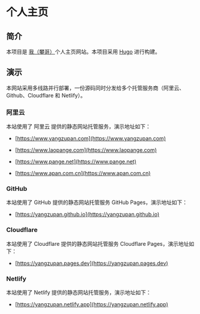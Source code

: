 # 个人主页

## 简介

本项目是 [我（攀哥）](https://www.yangzupan.com/)个人主页网站。本项目采用 [Hugo](https://gohugo.io/) 进行构建。

## 演示

本网站采用多线路并行部署，一份源码同时分发给多个托管服务商（阿里云、Github、Cloudflare 和 Netlify）。

### 阿里云

本站使用了 阿里云 提供的静态网站托管服务，演示地址如下：

- [https://www.yangzupan.com](https://www.yangzupan.com)

- [https://www.laopange.com](https://www.laopange.com)

- [https://www.pange.net](https://www.pange.net)

- [https://www.apan.com.cn](https://www.apan.com.cn)

### GitHub

本站使用了 GitHub 提供的静态网站托管服务 GitHub Pages，演示地址如下：

- [https://yangzupan.github.io](https://yangzupan.github.io)

### Cloudflare

本站使用了 Cloudflare 提供的静态网站托管服务 Cloudflare Pages，演示地址如下：

- [https://yangzupan.pages.dev](https://yangzupan.pages.dev)

### Netlify

本站使用了 Netlify 提供的静态网站托管服务，演示地址如下：

- [https://yangzupan.netlify.app](https://yangzupan.netlify.app)
